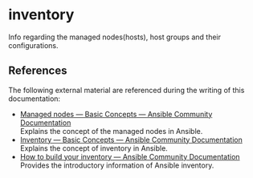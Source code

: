 # inventory

Info regarding the managed nodes(hosts), host groups and their configurations.

## References

The following external material are referenced during the writing of this documentation:

* [Managed nodes — Basic Concepts — Ansible Community Documentation](https://docs.ansible.com/ansible/latest/network/getting_started/basic_concepts.html#managed-nodes)  
  Explains the concept of the managed nodes in Ansible.
* [Inventory — Basic Concepts — Ansible Community Documentation](https://docs.ansible.com/ansible/latest/network/getting_started/basic_concepts.html#inventory)  
  Explains the concept of inventory in Ansible.
* [How to build your inventory — Ansible Community Documentation](https://docs.ansible.com/ansible/latest/inventory_guide/intro_inventory.html)  
  Provides the introductory information of Ansible inventory.
